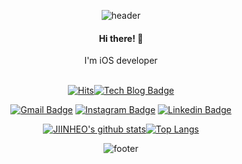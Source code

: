 <div align="center">
  
![header](https://capsule-render.vercel.app/api?type=waving&color=c6b8ff&height=200&section=header&text=JIINHEO&fontAlignY=40&fontSize=70&animation=fadeIn!&fontColor=#fffdfc)

  <h4>Hi there! 👋</h4>
  I'm iOS developer
  
  </br>
  </br>


[![Hits](https://hits.seeyoufarm.com/api/count/incr/badge.svg?url=https%3A%2F%2Fgithub.com%2FJIINHEO&count_bg=%236e62a1&title_bg=%2392A8D1&icon=&icon_color=%23E7E7E7&title=hits&edge_flat=false)](https://hits.seeyoufarm.com)[![Tech Blog Badge](http://img.shields.io/badge/-Tech%20blog-181717?style=flat-square&logo=github&link=https://bekangkyung.tistory.com/)](https://jiinheo.tistory.com/)
 

[![Gmail Badge](https://img.shields.io/badge/Gmail-d14836?style=flat-square&logo=Gmail&logoColor=white&link=mailto:gjwldls123@gmail.com)](mailto:gjwldls123@gmail.com) [![Instagram Badge](https://img.shields.io/badge/instagram-E4405F?style=flat-square&logo=instagram&logoColor=white&link=https://www.instagram.com/dev.jiin)](https://www.instagram.com/kangkyung.os) [![Linkedin Badge](https://img.shields.io/badge/-LinkedIn-blue?style=flat-square&logo=Linkedin&logoColor=white&link=https://www.linkedin.com/in/jiin-heo-672177227)](https://www.linkedin.com/in/kyunghoon-kang-62a670177/) 
</br>

[![JIINHEO's github stats](https://github-readme-stats.vercel.app/api?username=JIINHEO&line_height=20&count_private=true&bg_color=30,92a8d1,9c77e0&title_color=fff&text_color=fff)](https://github.com/anuraghazra/github-readme-stats)[![Top Langs](https://github-readme-stats.vercel.app/api/top-langs/?username=JIINHEO&layout=compact&bg_color=30,92a8d1,9c77e0&title_color=fff&text_color=fff)](https://github.com/anuraghazra/github-readme-stats)
  

![footer](https://capsule-render.vercel.app/api?section=footer&type=waving&color=c6b8ff&height=150)
